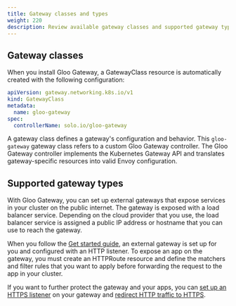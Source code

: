 ```yaml
---
title: Gateway classes and types
weight: 220
description: Review available gateway classes and supported gateway types. 
---
```


## Gateway classes

When you install Gloo Gateway, a GatewayClass resource is automatically created with the following configuration: 

```yaml
apiVersion: gateway.networking.k8s.io/v1
kind: GatewayClass
metadata:
  name: gloo-gateway
spec:
  controllerName: solo.io/gloo-gateway
```

A gateway class defines a gateway's configuration and behavior. This `gloo-gateway` gateway class refers to a custom Gloo Gateway controller. The Gloo Gateway controller implements the Kubernetes Gateway API and translates gateway-specific resources into valid Envoy configuration. 

## Supported gateway types

With Gloo Gateway, you can set up external gateways that expose services in your cluster on the public internet. The gateway is exposed with a load balancer service. Depending on the cloud provider that you use, the load balancer service is assigned a public IP address or hostname that you can use to reach the gateway. 

When you follow the [Get started guide](/gloo-gateway/v2/quickstart), an external gateway is set up for you and configured with an HTTP listener. To expose an app on the gateway, you must create an HTTPRoute resource and define the matchers and filter rules that you want to apply before forwarding the request to the app in your cluster. 

If you want to further protect the gateway and your apps, you can [set up an HTTPS listener](/gloo-gateway/v2/setup/https/) on your gateway and [redirect HTTP traffic to HTTPS](/gloo-gateway/v2/traffic-management/redirect/https/).
